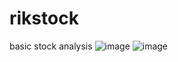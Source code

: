 # rikstock
 basic stock analysis
 ![image](https://github.com/Rumodeus/rikstock/assets/91802844/47bd34fb-136a-4212-85e2-9c65dfee21c3)
 ![image](https://github.com/Rumodeus/rikstock/assets/91802844/df811f86-c6d5-4563-ac68-bf068d2338f6)


